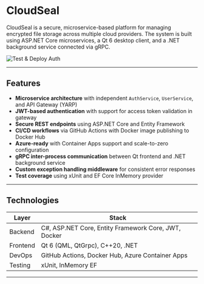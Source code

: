 


# CloudSeal

CloudSeal is a secure, microservice-based platform for managing encrypted file storage across multiple cloud providers.
The system is built using ASP.NET Core microservices, a Qt 6 desktop client, and a .NET background service connected via gRPC.

![Test & Deploy Auth](https://github.com/kubsnn/CloudSeal/actions/workflows/auth-ci-master.yml/badge.svg)


---

## Features

- **Microservice architecture** with independent `AuthService`, `UserService`, and API Gateway (YARP)
- **JWT-based authentication** with support for access token validation in gateway
- **Secure REST endpoints** using ASP.NET Core and Entity Framework
- **CI/CD workflows** via GitHub Actions with Docker image publishing to Docker Hub
- **Azure-ready** with Container Apps support and scale-to-zero configuration
- **gRPC inter-process communication** between Qt frontend and .NET background service
- **Custom exception handling middleware** for consistent error responses
- **Test coverage** using xUnit and EF Core InMemory provider

---

## Technologies

| Layer        | Stack                                                                 |
|--------------|-----------------------------------------------------------------------|
| Backend      | C#, ASP.NET Core, Entity Framework Core, JWT, Docker                |
| Frontend     | Qt 6 (QML, QtGrpc), C++20, .NET                                             |
| DevOps       | GitHub Actions, Docker Hub, Azure Container Apps                      |
| Testing      | xUnit, InMemory EF                                           |

---